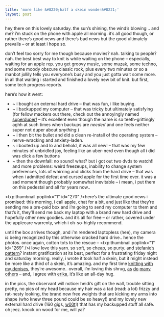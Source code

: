 ```yaml
---
title: 'more like &#8220;half a skein wonder&#8221;'
layout: post
---
```


hey there on this lovely saturday. the sun&#8217;s shining, the wind&#8217;s blowing .. and me? i&#8217;m stuck on the phone with apple all morning. it&#8217;s all good though, or rather there&#8217;s good news and there&#8217;s bad news but the good ultimately prevails &#8211; or at least i hope so. 

don&#8217;t feel too sorry for me though because movies? nah. talking to people? nah. the best best way to knit is while waiting on the phone &#8211; especially, waiting for an apple rep. you get groovy music, some muzak, some techno, and some moody obscure classic rock, plus every two minutes or so a manbot jollily tells you everyone&#8217;s busy and you just gotta wait some more. in all that waiting i started and finished a lovely new bit of knit. but first, some tech progress reports.

here&#8217;s how it went:

  * ~ i bought an external hard drive &#8211; that was fun, i like buying. 
  * ~ i backupped my computer &#8211; that was tricky but ultimately satisfying (for fellow mackers out there, check out the annoyingly named [superduper!][1] &#8211; it&#8217;s excellent even though the name is so teeth-grittingly aghh at such times when backups are *needed* and one feels neither super not duper about *anything*.)
  * ~ i then bit the bullet and did a clean re-install of the operating system &#8211; nerve-wracking and anxiety-laden.
  * ~ i booted up and lo and behold, it was all new! &#8211; that was my few minutes of unbridled joy, feeling like an uber-nerd even though all i did was click a few buttons
  * ~ then the downfall: no sound! what? but i got out two dvds to watch!! and more problems: weird freezeups, inability to change system preferences, lots of whirring and clicks from the hard drive &#8211; that was when i admitted defeat and cursed apple for the first time ever. it was a sad moment though probably somewhat inevitable &#8211; i mean, i put them on this pedestal and all for years now..

<span class="pic"><txp:thumbnail poplink="1" id="270" /></span>here&#8217;s the ultimate good news i promised: this morning, i call apple, chat for a bit, and just like that they&#8217;re sending me a pre-paid box and i&#8217;m going to send my computer to them and that&#8217;s it, they&#8217;ll send me back my laptop with a brand new hard drive and hopefully other new goodies. and it&#8217;s all for free &#8211; or rather, covered under the applecare warrenty, which i oh-so-highly recommend.

until the box arrives though, and i&#8217;m rendered laptopless (hee), my camera *is* being recognized by this otherwise cracked hard drive.. hence the photos. once again, cotton tots to the rescue &#8211; <span class="pic"><txp:thumbnail poplink="1" id="269" /></span>i love love this yarn. so soft, so cheap, so purty. and [stefanie&#8217;s pattern][2]? instant gratification at its best, perfect for a frustrating friday night and saturday morning. really, i wrote it took half a skein, but it might instead be more like a third of a skein, it&#8217;s amazing. and my first time [knitting with my denises][3], they&#8217;re awesome.. overall, i&#8217;m loving this shrug, [as][4] [do][5] [many][6] [others][7] &#8211; and, i agree with [erika][8], it&#8217;s like an all-day hug. 

in the pics, the observant will notice: heidi&#8217;s gift on the wall, trouble sitting pretty, no pics of my head because my hair was a tad (read: a lot) frizzy and rat-nesty looking, the brand new free weights that are kicking my arms into shape (who knew three pound could be so heavy!) and my lovely new external hard drive (160 gigs, [w00t][9]!) that has my backupped stuff all safe. oh jeez. knock on wood for me, will ya?

 [1]: http://www.shirt-pocket.com/SuperDuper/SuperDuperDescription.html
 [2]: http://glampyreknits.tripod.com/glampyrephotos/id97.html
 [3]: ../../projects/307
 [4]: http://tangodiva.typepad.com/
 [5]: http://sweetgeorgia.planetfishdesign.com/
 [6]: http://thesyntaxofthings.typepad.com/
 [7]: http://knitandtonic.typepad.com/
 [8]: http://knitrider.blogspot.com/
 [9]: http://en.wikipedia.org/wiki/W00t